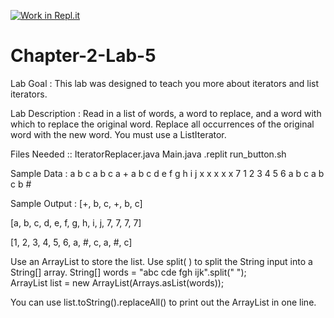 [![Work in Repl.it](https://classroom.github.com/assets/work-in-replit-14baed9a392b3a25080506f3b7b6d57f295ec2978f6f33ec97e36a161684cbe9.svg)](https://classroom.github.com/online_ide?assignment_repo_id=4457120&assignment_repo_type=AssignmentRepo)
# Chapter-2-Lab-5

Lab Goal :   This lab was designed to teach you more about iterators and list iterators.


Lab Description :   Read in a list of words, a word to replace, and a word with which to replace the original word.   Replace all occurrences of the original word with the new word.  You must use a ListIterator.
			


Files Needed ::
IteratorReplacer.java
Main.java
.replit
run_button.sh


Sample Data : 
a b c a b c     a    +
a b c d e f g h i j x x x x     x     7
1 2 3 4 5 6 a b c a b c     b     #	


	
Sample Output :
[+, b, c, +, b, c]


[a, b, c, d, e, f, g, h, i, j, 7, 7, 7, 7]


[1, 2, 3, 4, 5, 6, a, #, c, a, #, c]


Use an ArrayList to store the list.
Use split( ) to split the String input into a String[] array.
String[] words = "abc cde fgh ijk".split(" ");   
ArrayList<String> list = new ArrayList<String>(Arrays.asList(words));

You can use list.toString().replaceAll() to print out the ArrayList in one line.
